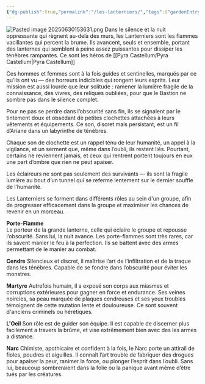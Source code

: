 ```yaml
---
{"dg-publish":true,"permalink":"/les-lanterniers/","tags":["gardenEntry"]}
---
```



![Pasted image 20250630153631.png](/img/user/Images/Pasted%20image%2020250630153631.png)
Dans le silence et la nuit oppressante qui règnent au-delà des murs, les Lanterniers sont les flammes vacillantes qui percent la brume. Ils avancent, seuls et ensemble, portant des lanternes qui semblent à peine assez puissantes pour dissiper les ténèbres rampantes.
Ce sont les héros de [[Pyra Castellum/Pyra Castellum\|Pyra Castellum]]

Ces hommes et femmes sont à la fois guides et sentinelles, marqués par ce qu’ils ont vu — des horreurs indicibles qui rongent leurs esprits. Leur mission est aussi lourde que leur solitude : ramener la lumière fragile de la connaissance, des vivres, des reliques oubliées, pour que le Bastion ne sombre pas dans le silence complet.

Pour ne pas se perdre dans l’obscurité sans fin, ils se signalent par le tintement doux et obsédant de petites clochettes attachées à leurs vêtements et équipements. Ce son, discret mais persistant, est un fil d’Ariane dans un labyrinthe de ténèbres.

Chaque son de clochette est un rappel ténu de leur humanité, un appel à la vigilance, et un serment que, même dans l’oubli, ils restent liés. Pourtant, certains ne reviennent jamais, et ceux qui rentrent portent toujours en eux une part d’ombre que rien ne peut apaiser.

Les éclaireurs ne sont pas seulement des survivants — ils sont la fragile lumière au bout d’un tunnel qui se referme lentement sur le dernier souffle de l’humanité.

Les Lanterniers se forment dans différents rôles au sein d'un groupe, afin de progresser efficacement dans la groupe et maximiser les chances de revenir en un morceau.

**Porte-Flamme**  
Le porteur de la grande lanterne, celle qui éclaire le groupe et repousse l’obscurité. Sans lui, la nuit avance. Les porte-flammes sont très rares, car ils savent manier le feu à la perfection. 
Ils se battent avec des armes permettant de le manier au combat.

**Cendre**
Silencieux et discret, il maîtrise l’art de l’infiltration et de la traque dans les ténèbres. Capable de se fondre dans l’obscurité pour éviter les monstres.

**Martyre**
Autrefois humain, il a exposé son corps aux miasmes et corruptions extérieures pour gagner en force et endurance. Ses veines noircies, sa peau marquée de plaques cendreuses et ses yeux troubles témoignent de cette mutation lente et douloureuse.
Ce sont souvent d'anciens criminels ou hérétiques.

**L'Oeil**
Son rôle est de guider son équipe. Il est capable de discerner plus facilement a travers la brûme, et vise extrêmement bien avec des les armes a distance.

**Narc**
Chimiste, apothicaire et confident à la fois, le Narc porte un attirail de fioles, poudres et aiguilles. Il connaît l’art trouble de fabriquer des drogues pour apaiser la peur, ranimer la force, ou plonger l’esprit dans l’oubli. Sans lui, beaucoup sombreraient dans la folie ou la panique avant même d’être tués par les créatures.